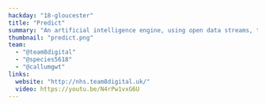 ```yaml
---
hackday: "18-gloucester"
title: "Predict"
summary: "An artificial intelligence engine, using open data streams, to forecast the number of people attending your local Accident & Emergency department the next day."
thumbnail: "predict.png"
team:
  - "@team8digital"
  - "@species5618"
  - "@callumgwt"
links:
  website: "http://nhs.team8digital.uk/"
  video: https://youtu.be/N4rPw1vxG6U
---
```

